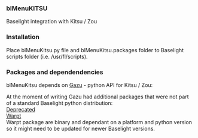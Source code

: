 ### blMenuKITSU
Baselight integration with Kitsu / Zou

### Installation

Place blMenuKitsu.py file and blMenuKitsu.packages folder to Baselight scripts folder (i.e. /usr/fl/scripts).

### Packages and dependendencies

blMenuKitsu depends on [Gazu](https://github.com/cgwire/gazu) - python API for Kitsu / Zou:  

At the moment of writing Gazu had additional packages that were not part of a standard Baselight python distribution:  
[Deprecated](https://pypi.org/project/Deprecated/#files)  
[Warpt](https://pypi.org/project/wrapt/#files)  
Warpt package are binary and dependant on a platform and python version so it might need to be updated for newer Baselight versions.